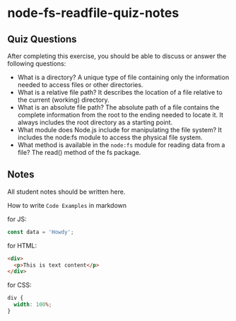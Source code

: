 # node-fs-readfile-quiz-notes

## Quiz Questions

After completing this exercise, you should be able to discuss or answer the following questions:

- What is a directory?
  A unique type of file containing only the information needed to access files or other directories.
- What is a relative file path?
  It describes the location of a file relative to the current (working) directory.
- What is an absolute file path?
  The absolute path of a file contains the complete information from the root to the ending needed to locate it. It always includes the root directory as a starting point.
- What module does Node.js include for manipulating the file system?
  It includes the node:fs module to access the physical file system.
- What method is available in the `node:fs` module for reading data from a file?
  The read() method of the fs package.

## Notes

All student notes should be written here.

How to write `Code Examples` in markdown

for JS:

```javascript
const data = 'Howdy';
```

for HTML:

```html
<div>
  <p>This is text content</p>
</div>
```

for CSS:

```css
div {
  width: 100%;
}
```
